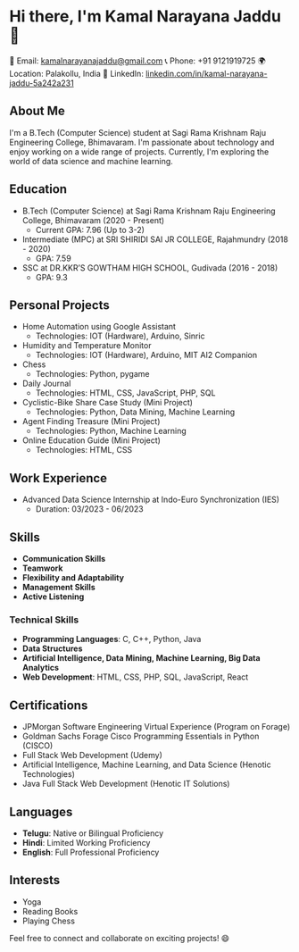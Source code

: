 # Hi there, I'm Kamal Narayana Jaddu 👋

📧 Email: kamalnarayanajaddu@gmail.com
📞 Phone: +91 9121919725
🌍 Location: Palakollu, India
🔗 LinkedIn: [linkedin.com/in/kamal-narayana-jaddu-5a242a231](https://www.linkedin.com/in/kamal-narayana-jaddu-5a242a231)

## About Me

I'm a B.Tech (Computer Science) student at Sagi Rama Krishnam Raju Engineering College, Bhimavaram. I'm passionate about technology and enjoy working on a wide range of projects. Currently, I'm exploring the world of data science and machine learning.

## Education

- B.Tech (Computer Science) at Sagi Rama Krishnam Raju Engineering College, Bhimavaram (2020 - Present)
  - Current GPA: 7.96 (Up to 3-2)
- Intermediate (MPC) at SRI SHIRIDI SAI JR COLLEGE, Rajahmundry (2018 - 2020)
  - GPA: 7.59
- SSC at DR.KKR’S GOWTHAM HIGH SCHOOL, Gudivada (2016 - 2018)
  - GPA: 9.3

## Personal Projects

- Home Automation using Google Assistant
  - Technologies: IOT (Hardware), Arduino, Sinric
- Humidity and Temperature Monitor
  - Technologies: IOT (Hardware), Arduino, MIT AI2 Companion
- Chess
  - Technologies: Python, pygame
- Daily Journal
  - Technologies: HTML, CSS, JavaScript, PHP, SQL
- Cyclistic-Bike Share Case Study (Mini Project)
  - Technologies: Python, Data Mining, Machine Learning
- Agent Finding Treasure (Mini Project)
  - Technologies: Python, Machine Learning
- Online Education Guide (Mini Project)
  - Technologies: HTML, CSS

## Work Experience

- Advanced Data Science Internship at Indo-Euro Synchronization (IES)
  - Duration: 03/2023 - 06/2023

## Skills

- **Communication Skills**
- **Teamwork**
- **Flexibility and Adaptability**
- **Management Skills**
- **Active Listening**

### Technical Skills

- **Programming Languages**: C, C++, Python, Java
- **Data Structures**
- **Artificial Intelligence, Data Mining, Machine Learning, Big Data Analytics**
- **Web Development**: HTML, CSS, PHP, SQL, JavaScript, React

## Certifications

- JPMorgan Software Engineering Virtual Experience (Program on Forage)
- Goldman Sachs Forage Cisco Programming Essentials in Python (CISCO)
- Full Stack Web Development (Udemy)
- Artificial Intelligence, Machine Learning, and Data Science (Henotic Technologies)
- Java Full Stack Web Development (Henotic IT Solutions)

## Languages

- **Telugu**: Native or Bilingual Proficiency
- **Hindi**: Limited Working Proficiency
- **English**: Full Professional Proficiency

## Interests

- Yoga
- Reading Books
- Playing Chess

Feel free to connect and collaborate on exciting projects! 😄
